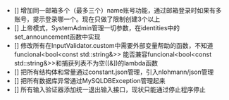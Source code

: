 - [] 增加同一邮箱多个（最多三个）name账号功能，通过邮箱登录时如果有多账号，提示登录哪一个。现在只做了限制创建3个以上
- [] 上帝模式，SystemAdmin管理一切参数，在identities中的set_announcement函数中实现
- [] 修改所有在InputValidator.custom中需要外部变量帮助的函数，不知道funcional<bool<const std::string&>> 能否兼容funcional<bool<const std::string&>>和捕获列表不为空([&])的lambda函数
- [] 把所有结构体和常量通过constant.json管理，引入nlohmann/json管理
- [] 把所有数据库异常通过MySQLDBException管理起来
- [] 所有输入验证器添加统一退出输入接口，现状只能通过停止程序停止